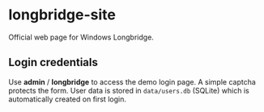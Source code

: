 # longbridge-site

Official web page for Windows Longbridge.

## Login credentials

Use **admin** / **longbridge** to access the demo login page. A simple captcha protects the form.
User data is stored in `data/users.db` (SQLite) which is automatically created on first login.

